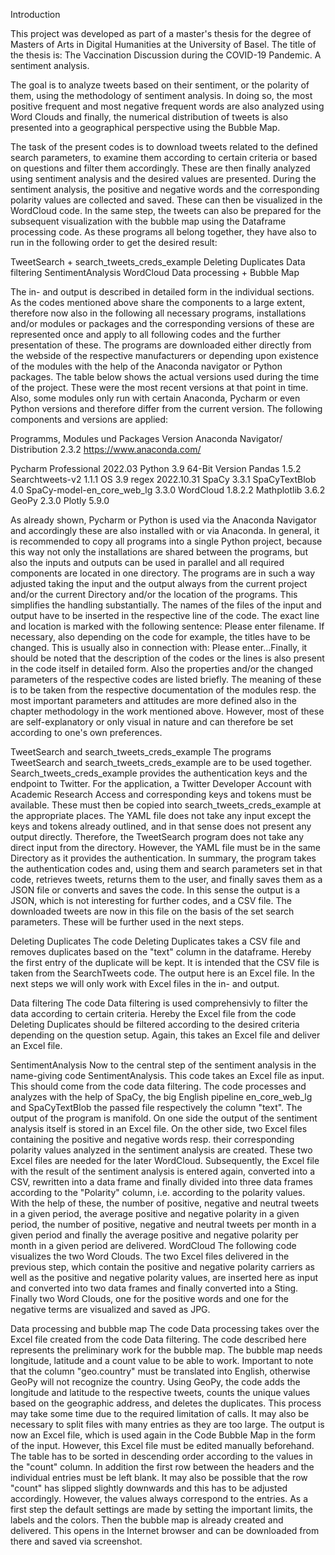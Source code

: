 Introduction

This project was developed as part of a master's thesis for the degree of Masters of Arts in Digital Humanities at the University of Basel. The title of the thesis is: The Vaccination Discussion during the COVID-19 Pandemic. A sentiment analysis.

The goal is to analyze tweets based on their sentiment, or the polarity of them, using the methodology of sentiment analysis. In doing so, the most positive frequent and most negative frequent words are also analyzed using Word Clouds and finally, the numerical distribution of tweets is also presented into a geographical perspective using the Bubble Map.  

The task of the present codes is to download tweets related to the defined search parameters, to examine them according to certain criteria or based on questions and filter them accordingly. These are then finally analyzed using sentiment analysis and the desired values are presented. During the sentiment analysis, the positive and negative words and the corresponding polarity values are collected and saved. These can then be visualized in the WordCloud code. In the same step, the tweets can also be prepared for the subsequent visualization with the bubble map using the Dataframe processing code.
As these programs all belong together, they have also to run in the following order to get the desired result:

TweetSearch + search_tweets_creds_example
Deleting Duplicates
Data filtering
SentimentAnalysis
WordCloud
Data processing + Bubble Map

The in- and output is described in detailed form in the individual sections. 
As the codes mentioned above share the components to a large extent, therefore now also in the following all necessary programs, installations and/or modules or packages and the corresponding versions of these are represented once and apply to all following codes and the further presentation of these. The programs are downloaded either directly from the webside of the respective manufacturers or depending upon existence of the modules with the help of the Anaconda navigator or Python packages. The table below shows the actual versions used during the time of the project. These were the most recent versions at that point in time.  Also, some modules only run with certain Anaconda, Pycharm or even Python versions and therefore differ from the current version. The following components and versions are applied:

Programms, Modules und Packages	Version 
Anaconda Navigator/ Distribution 	2.3.2 https://www.anaconda.com/ 

Pycharm Professional	2022.03
Python	3.9 64-Bit Version
Pandas	1.5.2
Searchtweets-v2	1.1.1
OS	3.9
regex	2022.10.31
SpaCy	3.3.1
SpaCyTextBlob	4.0
SpaCy-model-en_core_web_lg	3.3.0
WordCloud	1.8.2.2
Mathplotlib	3.6.2
GeoPy	2.3.0
Plotly	5.9.0

As already shown, Pycharm or Python is used via the Anaconda Navigator and accordingly these are also installed with or via Anaconda. In general, it is recommended to copy all programs into a single Python project, because this way not only the installations are shared between the programs, but also the inputs and outputs can be used in parallel and all required components are located in one directory. The programs are in such a way adjusted taking the input and the output always from the current project and/or the current Directory and/or the location of the programs. This simplifies the handling substantially. 
The names of the files of the input and output have to be inserted in the respective line of the code. The exact line and location is marked with the following sentence: Please enter filename. If necessary, also depending on the code for example, the titles have to be changed. This is usually also in connection with: Please enter...Finally, it should be noted that the description of the codes or the lines is also present in the code itself in detailed form. Also the properties and/or the changed parameters of the respective codes are listed briefly. The meaning of these is to be taken from the respective documentation of the modules resp. the most important parameters and attitudes are more defined also in the chapter methodology in the work mentioned above. However, most of these are self-explanatory or only visual in nature and can therefore be set according to one's own preferences.


TweetSearch and search_tweets_creds_example
The programs TweetSearch and search_tweets_creds_example are to be used together. Search_tweets_creds_example provides the authentication keys and the endpoint to Twitter. For the application, a Twitter Developer Account with Academic Research Access and corresponding keys and tokens must be available. These must then be copied into search_tweets_creds_example at the appropriate places. The YAML file does not take any input except the keys and tokens already outlined, and in that sense does not present any output directly. 
Therefore, the TweetSearch program does not take any direct input from the directory. However, the YAML file must be in the same Directory as it provides the authentication. In summary, the program takes the authentication codes and, using them and search parameters set in that code, retrieves tweets, returns them to the user, and finally saves them as a JSON file or converts and saves the code. In this sense the output is a JSON, which is not interesting for further codes, and a CSV file. The downloaded tweets are now in this file on the basis of the set search parameters. These will be further used in the next steps.

Deleting Duplicates
The code Deleting Duplicates takes a CSV file and removes duplicates based on the "text" column in the dataframe. Hereby the first entry of the duplicate will be kept. It is intended that the CSV file is taken from the SearchTweets code. The output here is an Excel file. In the next steps we will only work with Excel files in the in- and output. 

Data filtering
The code Data filtering is used comprehensivly to filter the data according to certain criteria. Hereby the Excel file from the code Deleting Duplicates should be filtered according to the desired criteria depending on the question setup. Again, this takes an Excel file and deliver an Excel file.

SentimentAnalysis
Now to the central step of the sentiment analysis in the name-giving code SentimentAnalysis. This code takes an Excel file as input. This should come from the code data filtering. The code processes and analyzes with the help of SpaCy, the big English pipeline en_core_web_lg and SpaCyTextBlob the passed file respectively the column "text". The output of the program is manifold. On one side the output of the sentiment analysis itself is stored in an Excel file. On the other side, two Excel files containing the positive and negative words resp. their corresponding polarity values analyzed in the sentiment analysis are created. These two Excel files are needed for the later WordCloud. Subsequently, the Excel file with the result of the sentiment analysis is entered again, converted into a CSV, rewritten into a data frame and finally divided into three data frames according to the "Polarity" column, i.e. according to the polarity values. With the help of these, the number of positive, negative and neutral tweets in a given period, the average positive and negative polarity in a given period, the number of positive, negative and neutral tweets per month in a given period and finally the average positive and negative polarity per month in a given period are delivered.
WordCloud
The following code visualizes the two Word Clouds. The two Excel files delivered in the previous step, which contain the positive and negative polarity carriers as well as the positive and negative polarity values, are inserted here as input and converted into two data frames and finally converted into a Sting. Finally two Word Clouds, one for the positive words and one for the negative terms are visualized and saved as JPG. 

Data processing and bubble map
The code Data processing takes over the Excel file created from the code Data filtering. The code described here represents the preliminary work for the bubble map. The bubble map needs longitude, latitude and a count value to be able to work. Important to note that the column "geo.country" must be translated into English, otherwise GeoPy will not recognize the country. Using GeoPy, the code adds the longitude and latitude to the respective tweets, counts the unique values based on the geographic address, and deletes the duplicates. This process may take some time due to the required limitation of calls. It may also be necessary to split files with many entries as they are too large. The output is now an Excel file, which is used again in the Code Bubble Map in the form of the input. However, this Excel file must be edited manually beforehand. The table has to be sorted in descending order according to the values in the "count" column. In addition the first row between the headers and the individual entries must be left blank. It may also be possible that the row "count" has slipped slightly downwards and this has to be adjusted accordingly. However, the values always correspond to the entries. As a first step the default settings are made by setting the important limits, the labels and the colors. Then the bubble map is already created and delivered. This opens in the Internet browser and can be downloaded from there and saved via screenshot.

